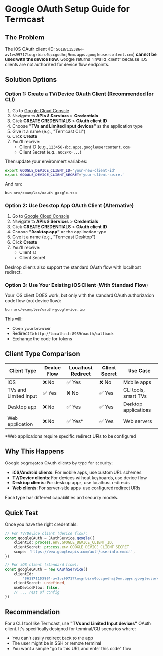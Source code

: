# Google OAuth Setup Guide for Termcast

## The Problem

The iOS OAuth client (ID: `561871153864-av1vs99717luugrbiru0qccgodhcj9nm.apps.googleusercontent.com`) **cannot be used with the device flow**. Google returns "invalid_client" because iOS clients are not authorized for device flow endpoints.

## Solution Options

### Option 1: Create a TV/Device OAuth Client (Recommended for CLI)

1. Go to [Google Cloud Console](https://console.cloud.google.com/)
2. Navigate to **APIs & Services** > **Credentials**
3. Click **CREATE CREDENTIALS** > **OAuth client ID**
4. Choose **"TVs and Limited Input devices"** as the application type
5. Give it a name (e.g., "Termcast CLI")
6. Click **Create**
7. You'll receive:
    - Client ID (e.g., `123456-abc.apps.googleusercontent.com`)
    - Client Secret (e.g., `GOCSPX-...`)

Then update your environment variables:

```bash
export GOOGLE_DEVICE_CLIENT_ID="your-new-client-id"
export GOOGLE_DEVICE_CLIENT_SECRET="your-client-secret"
```

And run:

```bash
bun src/examples/oauth-google.tsx
```

### Option 2: Use Desktop App OAuth Client (Alternative)

1. Go to [Google Cloud Console](https://console.cloud.google.com/)
2. Navigate to **APIs & Services** > **Credentials**
3. Click **CREATE CREDENTIALS** > **OAuth client ID**
4. Choose **"Desktop app"** as the application type
5. Give it a name (e.g., "Termcast Desktop")
6. Click **Create**
7. You'll receive:
    - Client ID
    - Client Secret

Desktop clients also support the standard OAuth flow with localhost redirect.

### Option 3: Use Your Existing iOS Client (With Standard Flow)

Your iOS client DOES work, but only with the standard OAuth authorization code flow (not device flow):

```bash
bun src/examples/oauth-google-ios.tsx
```

This will:

- Open your browser
- Redirect to `http://localhost:8989/oauth/callback`
- Exchange the code for tokens

## Client Type Comparison

| Client Type           | Device Flow | Localhost Redirect | Client Secret | Use Case             |
| --------------------- | ----------- | ------------------ | ------------- | -------------------- |
| iOS                   | ❌ No       | ✅ Yes             | ❌ No         | Mobile apps          |
| TVs and Limited Input | ✅ Yes      | ❌ No              | ✅ Yes        | CLI tools, smart TVs |
| Desktop app           | ❌ No       | ✅ Yes             | ✅ Yes        | Desktop applications |
| Web application       | ❌ No       | ✅ Yes\*           | ✅ Yes        | Web servers          |

\*Web applications require specific redirect URIs to be configured

## Why This Happens

Google segregates OAuth clients by type for security:

- **iOS/Android clients**: For mobile apps, use custom URL schemes
- **TV/Device clients**: For devices without keyboards, use device flow
- **Desktop clients**: For desktop apps, use localhost redirects
- **Web clients**: For server-side apps, use configured redirect URIs

Each type has different capabilities and security models.

## Quick Test

Once you have the right credentials:

```typescript
// For TV/Device client (device flow):
const googleOAuth = OAuthService.google({
    clientId: process.env.GOOGLE_DEVICE_CLIENT_ID,
    clientSecret: process.env.GOOGLE_DEVICE_CLIENT_SECRET,
    scope: 'https://www.googleapis.com/auth/userinfo.email',
})

// For iOS client (standard flow):
const googleOAuth = new OAuthService({
    clientId:
        '561871153864-av1vs99717luugrbiru0qccgodhcj9nm.apps.googleusercontent.com',
    clientSecret: undefined,
    useDeviceFlow: false,
    // ... rest of config
})
```

## Recommendation

For a CLI tool like Termcast, use **"TVs and Limited Input devices"** OAuth client. It's specifically designed for terminal/CLI scenarios where:

- You can't easily redirect back to the app
- The user might be in SSH or remote terminal
- You want a simple "go to this URL and enter this code" flow
